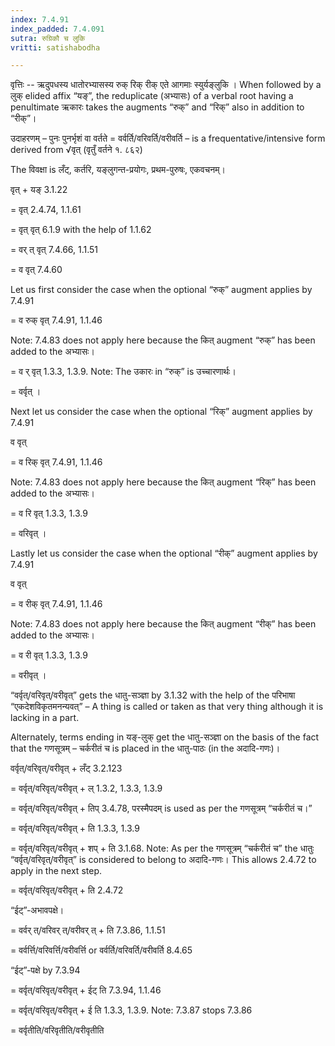 ```yaml
---
index: 7.4.91
index_padded: 7.4.091
sutra: रुग्रिकौ च लुकि
vritti: satishabodha

---
```

वृत्तिः -- ऋदुपधस्य धातोरभ्यासस्य रुक् रिक् रीक् एते आगमाः स्युर्यङ्लुकि । When followed by a लुक् elided affix “यङ्”, the reduplicate (अभ्यासः) of a verbal root having a penultimate ऋकारः takes the augments “रुक्” and “रिक्” also in addition to “रीक्”।


उदाहरणम् – पुनः पुनर्भृशं वा वर्तते = वर्वर्ति/वरिवर्ति/वरीवर्ति – is a frequentative/intensive form derived from √वृत् (वृतुँ वर्तने १. ८६२)


The विवक्षा is लँट्, कर्तरि, यङ्लुगन्त-प्रयोगः, प्रथम-पुरुषः, एकवचनम्।

वृत् + यङ् 3.1.22

= वृत् 2.4.74, 1.1.61

= वृत् वृत् 6.1.9 with the help of 1.1.62

= वर् त् वृत् 7.4.66, 1.1.51

= व वृत् 7.4.60


Let us first consider the case when the optional “रुक्” augment applies by 7.4.91

= व रुक् वृत् 7.4.91, 1.1.46

Note: 7.4.83 does not apply here because the कित् augment “रुक्” has been added to the अभ्यासः।

= व र् वृत् 1.3.3, 1.3.9. Note: The उकारः in “रुक्” is उच्चारणार्थः।

= वर्वृत् ।


Next let us consider the case when the optional “रिक्” augment applies by 7.4.91

व वृत्

= व रिक् वृत् 7.4.91, 1.1.46

Note: 7.4.83 does not apply here because the कित् augment “रिक्” has been added to the अभ्यासः।

= व रि वृत् 1.3.3, 1.3.9

= वरिवृत् ।


Lastly let us consider the case when the optional “रीक्” augment applies by 7.4.91

व वृत्

= व रीक् वृत् 7.4.91, 1.1.46

Note: 7.4.83 does not apply here because the कित् augment “रीक्” has been added to the अभ्यासः।

= व री वृत् 1.3.3, 1.3.9

= वरीवृत् ।


“वर्वृत्/वरिवृत्/वरीवृत्” gets the धातु-सञ्ज्ञा by 3.1.32 with the help of the परिभाषा “एकदेशविकृतमनन्यवत्” – A thing is called or taken as that very thing although it is lacking in a part.

Alternately, terms ending in यङ्-लुक् get the धातु-सञ्ज्ञा on the basis of the fact that the गणसूत्रम् – चर्करीतं च is placed in the धातु-पाठः (in the अदादि-गणः)।


वर्वृत्/वरिवृत्/वरीवृत् + लँट् 3.2.123

= वर्वृत्/वरिवृत्/वरीवृत् + ल् 1.3.2, 1.3.3, 1.3.9

= वर्वृत्/वरिवृत्/वरीवृत् + तिप् 3.4.78, परस्मैपदम् is used as per the गणसूत्रम् “चर्करीतं च।”

= वर्वृत्/वरिवृत्/वरीवृत् + ति 1.3.3, 1.3.9

= वर्वृत्/वरिवृत्/वरीवृत् + शप् + ति 3.1.68. Note: As per the गणसूत्रम् “चर्करीतं च” the धातुः “वर्वृत्/वरिवृत्/वरीवृत्” is considered to belong to अदादि-गणः। This allows 2.4.72 to apply in the next step.

= वर्वृत्/वरिवृत्/वरीवृत् + ति 2.4.72


“ईट्”-अभावपक्षे।

= वर्वर् त्/वरिवर् त्/वरीवर् त् + ति 7.3.86, 1.1.51

= वर्वर्त्ति/वरिवर्त्ति/वरीवर्त्ति or वर्वर्ति/वरिवर्ति/वरीवर्ति 8.4.65


“ईट्”-पक्षे by 7.3.94

= वर्वृत्/वरिवृत्/वरीवृत् + ईट् ति 7.3.94, 1.1.46

= वर्वृत्/वरिवृत्/वरीवृत् + ई ति 1.3.3, 1.3.9. Note: 7.3.87 stops 7.3.86

= वर्वृतीति/वरिवृतीति/वरीवृतीति